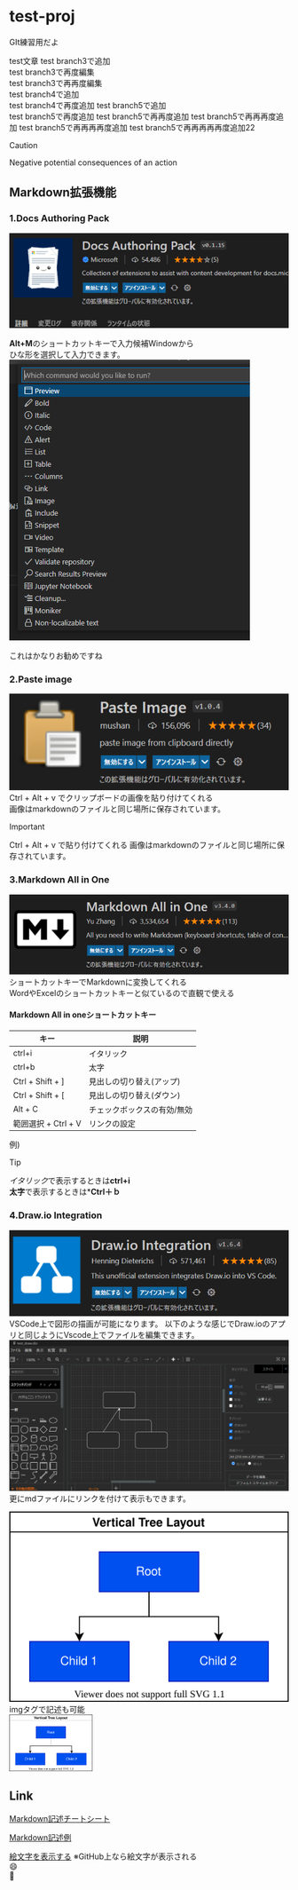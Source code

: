 # test-proj
GIt練習用だよ

test文章
test branch3で追加  
test branch3で再度編集  
test branch3で再再度編集  
test branch4で追加  
test branch4で再度追加
test branch5で追加  
test branch5で再度追加
test branch5で再再度追加
test branch5で再再再度追加
test branch5で再再再再度追加
test branch5で再再再再再度追加22






> [!CAUTION]
> Negative potential consequences of an action

## Markdown拡張機能
### 1.Docs Authoring Pack
![Docs Authoring Pack](2022-01-12-17-06-29.png)

**Alt+M**のショートカットキーで入力候補Windowから  
ひな形を選択して入力できます。  
![](2022-01-12-16-03-23.png)

これはかなりお勧めですね

### 2.Paste image
![](2022-01-12-17-13-45.png)
Ctrl + Alt + v でクリップボードの画像を貼り付けてくれる  
画像はmarkdownのファイルと同じ場所に保存されています。
> [!IMPORTANT]
> Ctrl + Alt + v で貼り付けてくれる
> 画像はmarkdownのファイルと同じ場所に保存されています。

### 3.Markdown All in One
![](2022-01-12-17-18-20.png)
ショートカットキーでMarkdownに変換してくれる  
WordやExcelのショートカットキーと似ているので直観で使える
#### Markdown All in oneショートカットキー

|キー  |説明  |
|---------|---------|
|ctrl+i               |イタリック         |
|ctrl+b               |太字         |
|Ctrl + Shift + ]     |見出しの切り替え(アップ)|
|Ctrl + Shift + [     |見出しの切り替え(ダウン)|
|Alt + C	          |チェックボックスの有効/無効|
|範囲選択 + Ctrl + V   |リンクの設定|

例)  
> [!TIP]
> *イタリック*で表示するときは**ctrl+i**  
**太字**で表示するときは***Ctrl＋ｂ**  

### 4.Draw.io Integration
![](2022-01-14-12-03-32.png)
VSCode上で図形の描画が可能になります。
以下のような感じでDraw.ioのアプリと同じようにVscode上でファイルを編集できます。
![](2022-01-14-12-06-00.png)
更にmdファイルにリンクを付けて表示もできます。
<!-- ![図形](test_draw.dio) -->

![図形2](test_draw2.drawio.svg)  
imgタグで記述も可能  
<img width="150" src="test_draw2.drawio.svg">

## Link

[Markdown記述チートシート](https://code-enj.app/post/2021-07-28-markdown-cheatsheet/)  

[Markdown記述例](https://xn--qiita-gn5m736f.com/tbpgr/items/989c6badefff69377da7)

[絵文字を表示する](https://www.webfx.com/tools/emoji-cheat-sheet/)
※GitHub上なら絵文字が表示される  
:smile:  
:triumph:  